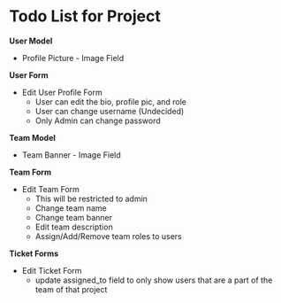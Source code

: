 # Todo List for Project

**User Model**
* Profile Picture - Image Field

**User Form**
* Edit User Profile Form
    * User can edit the bio, profile pic, and role
    * User can change username (Undecided)
    * Only Admin can change password

**Team Model**
* Team Banner - Image Field

**Team Form**
* Edit Team Form
    * This will be restricted to admin
    * Change team name
    * Change team banner
    * Edit team description
    * Assign/Add/Remove team roles to users

**Ticket Forms**
* Edit Ticket Form
    * update assigned_to field to only show users that are a part of the team of that project